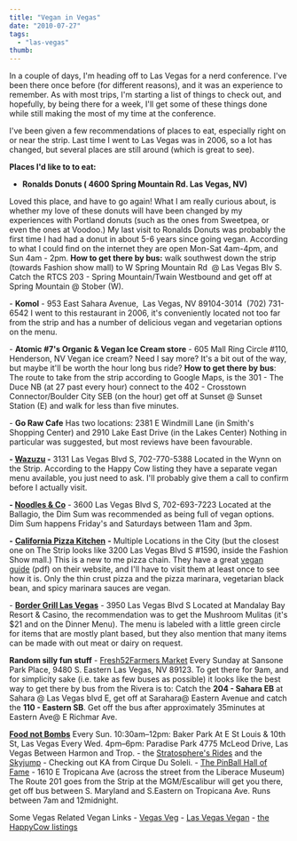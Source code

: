```yaml
---
title: "Vegan in Vegas"
date: "2010-07-27"
tags:
  - "las-vegas"
thumb:
---
```


In a couple of days, I'm heading off to Las Vegas for a nerd conference. I've been there once before (for different reasons), and it was an experience to remember. As with most trips, I'm starting a list of things to check out, and hopefully, by being there for a week, I'll get some of these things done while still making the most of my time at the conference.

I've been given a few recommendations of places to eat, especially right on or near the strip. Last time I went to Las Vegas was in 2006, so a lot has changed, but several places are still around (which is great to see).

**Places I'd like to to eat:**
- **Ronalds Donuts ( 4600 Spring Mountain Rd. Las Vegas, NV)**

Loved this place, and have to go again! What I am really curious about, is whether my love of these donuts will have been changed by my experiences with Portland donuts (such as the ones from Sweetpea, or even the ones at Voodoo.) My last visit to Ronalds Donuts was probably the first time I had had a donut in about 5-6 years since going vegan. According to what I could find on the internet they are open Mon-Sat 4am-4pm, and Sun 4am - 2pm. **How to get there by bus:** walk southwest down the strip (towards Fashion show mall) to W Spring Mountain Rd  @ Las Vegas Blv S. Catch the RTCS 203 - Spring Mountain/Twain Westbound and get off at Spring Mountain @ Stober (W).

\- **Komol** - 953 East Sahara Avenue,  Las Vegas, NV 89104-3014  (702) 731-6542 I went to this restaurant in 2006, it's conveniently located not too far from the strip and has a number of delicious vegan and vegetarian options on the menu.

\- **Atomic #7's Organic & Vegan Ice Cream store** - 605 Mall Ring Circle #110, Henderson, NV Vegan ice cream? Need I say more? It's a bit out of the way, but maybe it'll be worth the hour long bus ride? **How to get there by bus**: The route to take from the strip according to Google Maps, is the 301 - The Duce NB (at 27 past every hour) connect to the 402 - Crosstown Connector/Boulder City SEB (on the hour) get off at Sunset @ Sunset Station (E) and walk for less than five minutes.

\- **Go Raw Cafe** Has two locations: 2381 E Windmill Lane (in Smith's Shopping Center) and 2910 Lake East Drive (in the Lakes Center) Nothing in particular was suggested, but most reviews have been favourable.

**\- [Wazuzu](http://encorelasvegas.com/) \-** 3131 Las Vegas Blvd S, 702-770-5388 Located in the Wynn on the Strip. According to the Happy Cow listing they have a separate vegan menu available, you just need to ask. I'll probably give them a call to confirm before I actually visit.

**\- [Noodles & Co](http://www.bellagio.com/restaurants/noodles.aspx)** - 3600 Las Vegas Blvd S, 702-693-7223 Located at the Ballagio, the Dim Sum was recommended as being full of vegan options. Dim Sum happens Friday's and Saturdays between 11am and 3pm.

**\-** [**California Pizza Kitchen**](http://cpk.com/) **-** Multiple Locations in the City (but the closest one on The Strip looks like 3200 Las Vegas Blvd S #1590, inside the Fashion Show mall.) This is a new to me pizza chain. They have a great [vegan guide](http://www.cpk.com/menu/pdfs/vegetarian.pdf) (pdf) on their website, and I'll have to visit them at least once to see how it is. Only the thin crust pizza and the pizza marinara, vegetarian black bean, and spicy marinara sauces are vegan.

\- [**Border Grill Las Vegas**](http://www.bordergrill.com/bg_lv/bg_lvwel.htm) - 3950 Las Vegas Blvd S Located at Mandalay Bay Resort & Casino, the recommendation was to get the Mushroom Mulitas (it's $21 and on the Dinner Menu). The menu is labeled with a little green circle for items that are mostly plant based, but they also mention that many items can be made with out meat or dairy on request.

**Random silly fun stuff** - [Fresh52](http://fresh52.com/Index.html)[Farmers Market](http://fresh52.com/Index.html) Every Sunday at Sansone Park Place, 9480 S. Eastern Las Vegas, NV 89123. To get there for 9am, and for simplicity sake (i.e. take as few buses as possible) it looks like the best way to get there by bus from the Rivera is to: Catch the **204 - Sahara EB** at Sahara @ Las Vegas blvd E, get off at Sarahara@ Eastern Avenue and catch the **110 - Eastern SB**. Get off the bus after approximately 35minutes at Eastern Ave@ E Richmar Ave.

**[Food not Bombs](http://foodnotbombslasvegas.org/)** Every Sun. 10:30am–12pm: Baker Park At E St Louis & 10th St, Las Vegas Every Wed. 4pm–6pm: Paradise Park 4775 McLeod Drive, Las Vegas Between Harmon and Trop. - the [Stratosphere's Rides](http://www.stratospherehotel.com/thrills/x_scream.cfm) and the [Skyjump](http://www.skyjumplasvegas.com/Availability) - Checking out KA from Cirque Du Soleli. - [The PinBall Hall of Fame](http://www.pinballmuseum.org/) - 1610 E Tropicana Ave (across the street from the Liberace Museum) The Route 201 goes from the Strip at the MGM/Escalibur will get you there, get off bus between S. Maryland and S.Eastern on Tropicana Ave. Runs between 7am and 12midnight.

Some Vegas Related Vegan Links - [Vegas Veg](http://www.vegasveg.com/index.html) - [Las Vegas Vegan](http://www.lvvegan.com/) - [the HappyCow listings](http://www.happycow.net/north_america/usa/nevada/las_vegas/)
